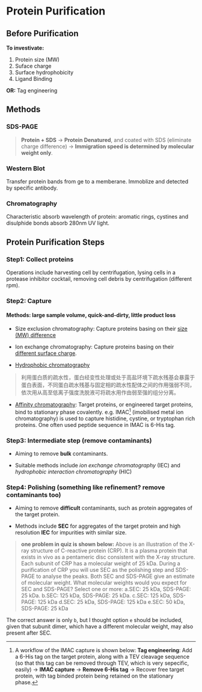 # Protein Purification

## Before Purification

**To investivate:**

1. Protein size (MW)
2. Suface charge
3. Surface hydrophobicity
4. Ligand Binding

**OR:** Tag engineering

## **Methods**

### **SDS-PAGE**

> **Protein + SDS** -> **Protein Denatured**, and coated with SDS (eliminate charge difference) -> **Immigration speed is determined by molecular weight only**.

### **Western Blot**

Transfer protein bands from ge to a memberane. Immoblize and detected by specific antibody.

### **Chromatography**

Characteristic absorb wavelength of protein: aromatic rings, cystines and disulphide bonds absorb 280nm UV light.

## **Protein Purification Steps**

### **Step1: Collect proteins**

Operations include harvesting cell by centrifugation, lysing cells in a protease inhibitor cocktail, removing cell debris by centrifugation (different rpm).

### **Step2: Capture**

#### Methods: large sample volume, quick-and-dirty, little product loss

- Size exclusion chromatography: Capture proteins basing on their [size (MW) difference](#before-purification)

- Ion exchange chromatography: Capture proteins basing on their [different surface charge](#before-purification).

- [Hydrophobic chromatography](#before-purification)

>利用蛋白质的疏水性，蛋白经变性处理或处于高盐环境下疏水残基会暴露于蛋白表面，不同蛋白疏水残基与固定相的疏水性配体之间的作用强弱不同，依次用从高至低离子强度洗脱液可将疏水用作由弱至强的组分分离。

- [Affinity chromatography](#before-purification): Target proteins, or engineered target proteins, bind to stationary phase covalently. e.g. IMAC[^1] (imobilised metal ion chromatography) is used to capture histidine, cystine, or tryptophan rich proteins. One often used peptide sequence in IMAC is 6-His tag.

### **Step3: Intermediate step** (remove contaminants)

- Aiming to remove **bulk** contaminants.

- Suitable methods include *ion exchange chromatography* (IEC) and *hydrophobic interaction chromatography* (HIC)

### **Step4: Polishing** (something like refinement? remove contaminants too)

- Aiming to remove **difficult** contaminants, such as protein aggregates of the target protein.

- Methods include **SEC** for aggregates of the target protein and high resolution **IEC** for impurities with similar size.

> **one problem in quiz is shown below:**
> Above is an illustration of the X-ray structure of C-reactive protein (CRP). It is a plasma protein that exists in vivo as a pentameric disc consistent with the X-ray structure. Each subunit of CRP has a molecular weight of 25 kDa. During a purification of CRP you will use SEC as the polishing step and SDS-PAGE to analyse the peaks. Both SEC and SDS-PAGE give an estimate of molecular weight. What molecular weights would you expect for SEC and SDS-PAGE?
> Select one or more:
> a.SEC: 25 kDa,  SDS-PAGE: 25 kDa.
> b.SEC: 125 kDa,  SDS-PAGE: 25 kDa.
> c.SEC: 125 kDa, SDS-PAGE: 125 kDa
> d.SEC: 25 kDa, SDS-PAGE: 125 kDa
> e.SEC: 50 kDa, SDS-PAGE: 25 kDa

The correct answer is only `b`, but I thought option `e` should be included, given that subunit dimer, which have a different molecular weight, may also present after SEC.

[^1]: A workflow of the IMAC capture is shown below: **Tag engineering**: Add a 6-His tag on the target protein, along with a TEV cleavage sequence (so that this tag can be removed through TEV, which is very sepecific, easily) -> **IMAC capture** -> **Remove 6-His tag** -> Recover free target protein, with tag binded protein being retained on the stationary phase.
